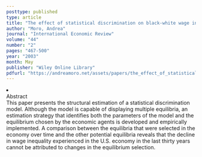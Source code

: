 ```yaml
---
posttype: published
type: article
title: "The effect of statistical discrimination on black-white wage inequality: estimating a model with multiple equilibria"
author: "Moro, Andrea"
journal: "International Economic Review"
volume: "44"
number: "2"
pages: "467-500"
year: "2003"
month: May
publisher: "Wiley Online Library"
pdfurl: "https://andreamoro.net/assets/papers/the_effect_of_statistical_discrimination_on_black-white_wage_inequality.pdf"
---
```

<li class='acc_hide'> <div class="title">Abstract</div>
This paper presents the structural estimation of a statistical discrimination
model. Although the model is capable of displaying multiple equilibria, an estimation
strategy that identifies both the parameters of the model and the equilibrium chosen
by the economic agents is developed and empirically implemented. A comparison between
the equilibria that were selected in the economy over time and the other potential
equilibria reveals that the decline in wage inequality experienced in the U.S. economy
in the last thirty years cannot be attributed to changes in the equilibrium selection.
</li>
